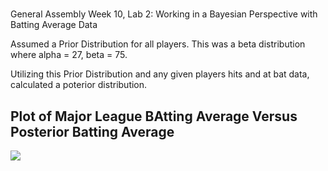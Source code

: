 # 
General Assembly Week 10, Lab 2: Working in a Bayesian Perspective with Batting Average Data

Assumed a Prior Distribution for all players. This was a beta distribution where alpha = 27, beta = 75.

Utilizing this Prior Distribution and any given players hits and at bat data, calculated a poterior distribution. 

## Plot of Major League BAtting Average Versus Posterior Batting Average
![](link)
